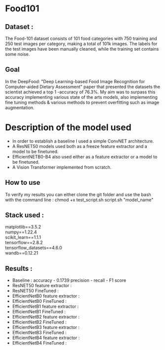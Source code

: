 # Food101

## Dataset :

The Food-101 dataset consists of 101 food categories with 750 training and 250 test images per category, making a total of 101k images. The labels for the test images have been manually cleaned, while the training set contains some noise.

## Goal

In the DeepFood: "Deep Learning-based Food Image Recognition for Computer-aided Dietary Assessment" paper that presented the datasets the scientist achieved a top 1 -accuracy of 76.3%.
My aim was to surpass this accuracy implementing various state of the arts models, also implementing fine tuning methods & various methods to prevent overfitting such as image augmentation.

# Description of the model used

- In order to establish a baseline I used a simple ConvNET architecture.
- A ResNET50 models used both as a freeze feature extractor and a model to be finetuned.
- EfficientNETB0-B4 also used either as a feature extractor or a model to be finetuned.
- A Vision Transformer implemented from scratch.

## How to use

To verify my results you can either clone the git folder and use the bash with the command line :
chmod +x test_script.sh
script.sh "model_name"

## Stack used :

matplotlib==3.5.2 <br />
numpy==1.22.4 <br />
scikit_learn==1.1.1 <br />
tensorflow==2.8.2 <br />
tensorflow_datasets==4.6.0 <br />
wandb==0.12.21

## Results :

- Baseline : accuracy - 0.1739 precision - recall - F1 score
- ResNET50 feature extractor :
- ResNET50 FineTuned :
- EfficientNetB0 feature extractor :
- EfficientNetB0 FineTuned :
- EfficientNetB1 feature extractor :
- EfficientNetB1 FineTuned :
- EfficientNetB2 feature extractor :
- EfficientNetB2 FineTuned :
- EfficientNetB3 feature extractor :
- EfficientNetB3 FineTuned :
- EfficientNetB4 feature extractor :
- EfficientNetB4 FineTuned :

